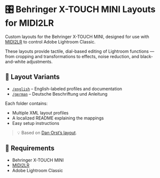 # 🎛️ Behringer X-TOUCH MINI Layouts for MIDI2LR

Custom layouts for the Behringer X-TOUCH MINI, designed for use with [MIDI2LR](https://github.com/rsjaffe/MIDI2LR) to control Adobe Lightroom Classic.

These layouts provide tactile, dial-based editing of Lightroom functions — from cropping and transformations to effects, noise reduction, and black-and-white adjustments.

## 📂 Layout Variants

- [`/english`](./english) – English-labeled profiles and documentation
- [`/german`](./german) – Deutsche Beschriftung und Anleitung

Each folder contains:
- Multiple XML layout profiles
- A localized README explaining the mappings
- Easy setup instructions

> 💡 Based on [Dan Orst’s layout](https://www.danorst.com/single-post/2017/07/26/xtouch).

## 🧰 Requirements

- Behringer X-TOUCH MINI
- [MIDI2LR](https://github.com/rsjaffe/MIDI2LR)
- Adobe Lightroom Classic
